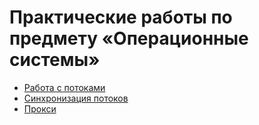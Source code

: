 # Практические работы по предмету «Операционные системы»

* [Работа с потоками](threads)
* [Синхронизация потоков](synchronization)
* [Прокси](proxy)
